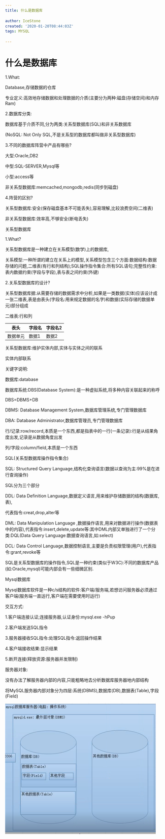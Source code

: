 ```yaml
---
title: 什么是数据库

author: IceStone
created: '2020-01-20T08:44:03Z'
tags: MYSQL

---
```


# 什么是数据库

1.What:

Database,存储数据的仓库

专业定义:高效地存储数据和处理数据的介质(主要分为两种:磁盘(存储空间)和内存Ram)


2.数据库分类:

数据库基于介质不同,分为两类:关系型数据库(SQL)和非关系数据库

(NoSQL: Not  Only  SQL,不是关系型的数据库都叫做非关系型数据库)


3.不同的数据库阵营中产品有哪些?

大型:Oracle,DB2

中型:SQL-SERVER,Mysql等

小型:access等

非关系型数据库:memcached,mongodb,redis(同步到磁盘)


4.阵营的区别?

关系型数据库:安全(保存磁盘基本不可能丢失),容易理解,比较浪费空间(二维表)

非关系型数据库:效率高,不够安全(断电丢失)


关系型数据库

1.What?

关系型数据库是一种建立在关系模型(数学)上的数据库,

关系模型:一种所谓的建立在关系上的模型,关系模型包含三个方面:数据结构:数据存储的问题,二维表(有行和列结构);SQL操作指令集合:所有SQL语句;完整性约束:表内数据约束(字段与字段),表与表之间约束(外键)


2.关系型数据库的设计?

关系型数据库据:从需要存储的数据需求中分析,如果是一类数据(实体)应该设计成一张二维表,表是由表头(字段名:用来规定数据的名字)和数据(实际存储的数据单元)部分组成

二维表:行和列

|表头|字段名|字段名2|
|---|---|---|
|数据单元|数据1|数据2|

关系型数据库:维护实体内部,实体与实体之间的联系

实体内部联系

 


关键字说明:

数据库:database

数据库系统:DBS(Database System):是一种虚拟系统,将多种内容关联起来的称呼

DBS=DBMS+DB

DBMS: Database  Management System,数据库管理系统,专门管理数据库

DBA: Database  Administrator,数据库管理员,专门管理数据库


行/记录:row/record,本质是一个东西,都是指表中的一行(一条记录):行是从结果角度出发,记录是从数据角度出发

列/字段:column/field,本质是一个东西


SQL(关系型数据库操作指令集合)

SQL: Structured Query Language,结构化查询语言(数据以查询为主:99%是在进行查询操作)


SQL分为三个部分

DDL: Data Definition Language,数据定义语言,用来维护存储数据的结构(数据库,表),

代表指令:creat,drop,alter等

DML: Data Manipulation Language ,数据操作语言,用来对数据进行操作(数据表中的内容),代表指令:insert,delete,update等:其中DML内部又单独进行了一个分类:DQL(Data Query Language:数据查询语言,如:select)

DCL: Data Control Language,数据控制语言,主要是负责权限管理(用户),代表指令:grant,revoke等


SQL是关系型数据库的操作指令,SQL是一种约束(类似于W3C):不同的数据库产品(如:Oracle,mysql)可能内部会有一些细微区别.


Mysql数据库

Mysql数据库软件是一种c/s结构的软件:客户端/服务端,若想访问服务器必须通过客户端(服务端一直运行,客户端在需要使用时运行)


交互方式:

1.客户端连接认证;连接服务器,认证身份:mysql.exe -hPup

2.客户端发送SQL指令

3.服务器接收SQL指令:处理SQL指令:返回操作结果

4.客户端接收结果:显示结果

5.断开连接(释放资源:服务器并发限制)


服务器对象:

没有办法了解服务器内部的内容,只能粗略地去分析数据库服务器地内部结构

将MySQL服务器内部对象分为四层:系统(DBMS),数据库(DB),数据表(Table),字段(Field)

![](images/2156d8ca-bad2-40ad-b43f-2b39b537c1c0.png) 

 

 

 

 

 

 

 

 

 

 

 

 

 

 

 

 

 



 

 

 

 

 

 

 

